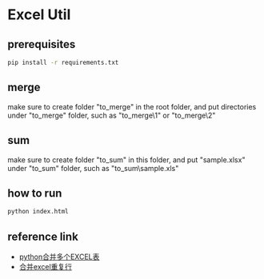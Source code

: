 # Excel Util

## prerequisites

```sh
pip install -r requirements.txt
```

## merge

make sure to create folder "to_merge" in the root folder, and put directories under "to_merge" folder, such as "to_merge\1" or "to_merge\2"

## sum

make sure to create folder "to_sum" in this folder, and put "sample.xlsx" under "to_sum" folder, such as "to_sum\sample.xls"

## how to run

```sh
python index.html
```

## reference link

- [python合并多个EXCEL表](https://www.jianshu.com/p/664b52d6933e)
- [合并excel重复行](https://www.jianshu.com/p/26f93146d564)
